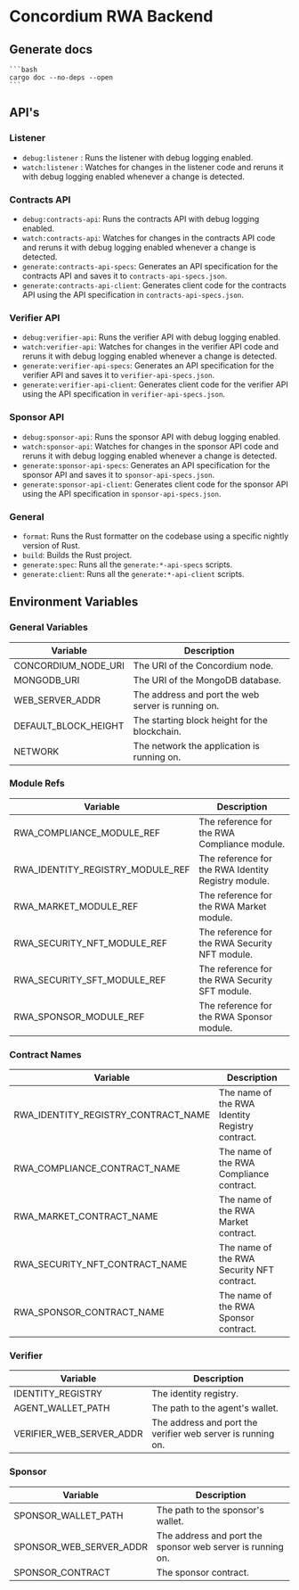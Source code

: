 # Concordium RWA Backend

## Generate docs

    ```bash
    cargo doc --no-deps --open
    ```

## API's

### Listener

- `debug:listener` : Runs the listener with debug logging enabled.
- `watch:listener` : Watches for changes in the listener code and reruns it with debug logging enabled whenever a change is detected.

### Contracts API

- `debug:contracts-api`: Runs the contracts API with debug logging enabled.
- `watch:contracts-api`: Watches for changes in the contracts API code and reruns it with debug logging enabled whenever a change is detected.
- `generate:contracts-api-specs`: Generates an API specification for the contracts API and saves it to `contracts-api-specs.json`.
- `generate:contracts-api-client`: Generates client code for the contracts API using the API specification in `contracts-api-specs.json`.

### Verifier API

- `debug:verifier-api`: Runs the verifier API with debug logging enabled.
- `watch:verifier-api`: Watches for changes in the verifier API code and reruns it with debug logging enabled whenever a change is detected.
- `generate:verifier-api-specs`: Generates an API specification for the verifier API and saves it to `verifier-api-specs.json`.
- `generate:verifier-api-client`: Generates client code for the verifier API using the API specification in `verifier-api-specs.json`.

### Sponsor API

- `debug:sponsor-api`: Runs the sponsor API with debug logging enabled.
- `watch:sponsor-api`: Watches for changes in the sponsor API code and reruns it with debug logging enabled whenever a change is detected.
- `generate:sponsor-api-specs`: Generates an API specification for the sponsor API and saves it to `sponsor-api-specs.json`.
- `generate:sponsor-api-client`: Generates client code for the sponsor API using the API specification in `sponsor-api-specs.json`.

### General

- `format`: Runs the Rust formatter on the codebase using a specific nightly version of Rust.
- `build`: Builds the Rust project.
- `generate:spec`: Runs all the `generate:*-api-specs` scripts.
- `generate:client`: Runs all the `generate:*-api-client` scripts.

## Environment Variables

### General Variables

| Variable | Description |
| --- | --- |
| CONCORDIUM_NODE_URI | The URI of the Concordium node. |
| MONGODB_URI | The URI of the MongoDB database. |
| WEB_SERVER_ADDR | The address and port the web server is running on. |
| DEFAULT_BLOCK_HEIGHT | The starting block height for the blockchain. |
| NETWORK | The network the application is running on. |

### Module Refs

| Variable | Description |
| --- | --- |
| RWA_COMPLIANCE_MODULE_REF | The reference for the RWA Compliance module. |
| RWA_IDENTITY_REGISTRY_MODULE_REF | The reference for the RWA Identity Registry module. |
| RWA_MARKET_MODULE_REF | The reference for the RWA Market module. |
| RWA_SECURITY_NFT_MODULE_REF | The reference for the RWA Security NFT module. |
| RWA_SECURITY_SFT_MODULE_REF | The reference for the RWA Security SFT module. |
| RWA_SPONSOR_MODULE_REF | The reference for the RWA Sponsor module. |

### Contract Names

| Variable | Description |
| --- | --- |
| RWA_IDENTITY_REGISTRY_CONTRACT_NAME | The name of the RWA Identity Registry contract. |
| RWA_COMPLIANCE_CONTRACT_NAME | The name of the RWA Compliance contract. |
| RWA_MARKET_CONTRACT_NAME | The name of the RWA Market contract. |
| RWA_SECURITY_NFT_CONTRACT_NAME | The name of the RWA Security NFT contract. |
| RWA_SPONSOR_CONTRACT_NAME | The name of the RWA Sponsor contract. |

### Verifier

| Variable | Description |
| --- | --- |
| IDENTITY_REGISTRY | The identity registry. |
| AGENT_WALLET_PATH | The path to the agent's wallet. |
| VERIFIER_WEB_SERVER_ADDR | The address and port the verifier web server is running on. |

### Sponsor

| Variable | Description |
| --- | --- |
| SPONSOR_WALLET_PATH | The path to the sponsor's wallet. |
| SPONSOR_WEB_SERVER_ADDR | The address and port the sponsor web server is running on. |
| SPONSOR_CONTRACT | The sponsor contract. |
